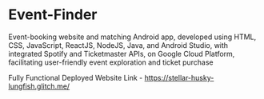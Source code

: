 # Event-Finder
Event-booking website and matching Android app, developed using HTML, CSS, JavaScript, ReactJS, NodeJS,
Java, and Android Studio, with integrated Spotify and Ticketmaster APIs, on Google Cloud Platform, facilitating
user-friendly event exploration and ticket purchase

Fully Functional Deployed Website Link - https://stellar-husky-lungfish.glitch.me/
